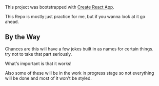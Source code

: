 This project was bootstrapped with [Create React App](https://github.com/facebook/create-react-app).

This Repo is mostly just practice for me, but if you wanna look at it go ahead. 

## By the Way

Chances are this will have a few jokes built in as names for certain things. try not to take that part seriously.

What's important is that it works!

Also some of these will be in the work in progress stage so not everything will be done and most of it won't be styled.